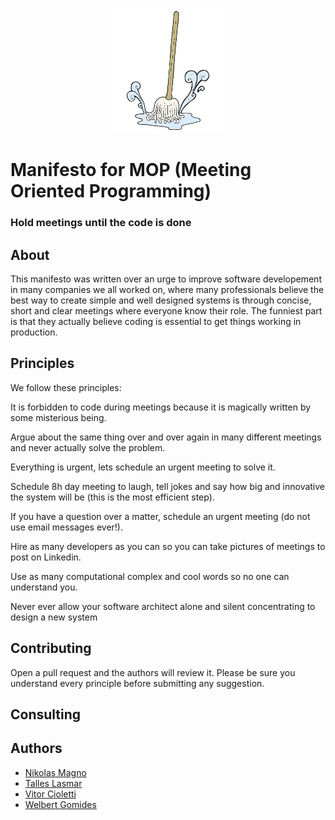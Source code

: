 <p align="center">
    <a href="#fluentscheduler">
        <img alt="logo" src="https://github.com/VitorCioletti/MOP/blob/master/icon.png?raw=true">
    </a>
</p>

# Manifesto for MOP (Meeting Oriented Programming)

### Hold meetings until the code is done

## About

This manifesto was written over an urge to improve software developement in many companies we all worked on, where many professionals believe the best way to create simple and well designed systems is through concise, short and clear meetings where everyone know their role. The funniest part is that they actually believe coding is essential to get things working in production.

## Principles

We follow these principles:

It is forbidden to code during meetings because 
it is magically written by some misterious being.

Argue about the same thing over and over again in many 
different meetings and never actually solve the problem.

Everything is urgent, lets schedule 
an urgent meeting to solve it.

Schedule 8h day meeting to laugh, tell jokes and say 
how big and innovative the system will be (this is the most efficient step).

If you have a question over a matter, schedule 
an urgent meeting (do not use email messages ever!).

Hire as many developers as you can so you 
can take pictures of meetings to post on Linkedin.

Use as many computational complex 
and cool words so no one can understand you.

Never ever allow your software architect 
alone and silent concentrating to design a new system

## Contributing

Open a pull request and the authors will review it. Please be sure you understand every principle before submitting any suggestion.

## Consulting

## Authors

* [Nikolas Magno]()
* [Talles Lasmar]()
* [Vitor Cioletti]()
* [Welbert Gomides]()
